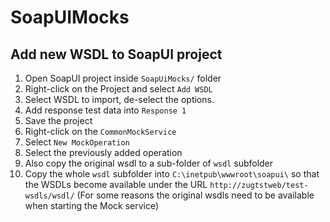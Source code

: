 # SoapUIMocks

## Add new WSDL to SoapUI project
1. Open SoapUI project inside `SoapUiMocks/` folder
2. Right-click on the Project and select `Add WSDL`
3. Select WSDL to import, de-select the options.
6. Add response test data into `Response 1`
7. Save the project
8. Right-click on the `CommonMockService`
9. Select `New MockOperation`
10. Select the previously added operation
11. Also copy the original wsdl to a sub-folder of `wsdl` subfolder
12. Copy the whole `wsdl` subfolder into `C:\inetpub\wwwroot\soapui\` so that the WSDLs become available under the URL `http://zugtstweb/test-wsdls/wsdl/`
(For some reasons the original wsdls need to be available when starting the Mock service)